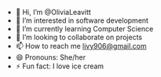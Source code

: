 - 👋 Hi, I’m @OliviaLeavitt
- 👀 I’m interested in software development
- 🌱 I’m currently learning Computer Science
- 💞️ I’m looking to collaborate on projects
- 📫 How to reach me livy906@gmail.com
- 😄 Pronouns: She/her
- ⚡ Fun fact: I love ice cream

<!---
OliviaLeavitt/OliviaLeavitt is a ✨ special ✨ repository because its `README.md` (this file) appears on your GitHub profile.
You can click the Preview link to take a look at your changes.
--->
